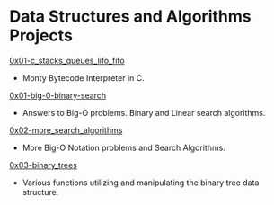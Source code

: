 # Data Structures and Algorithms Projects

[0x01-c_stacks_queues_lifo_fifo](../master/0x01-c_stacks_queues_lifo_fifo)
* Monty Bytecode Interpreter in C.

[0x01-big-0-binary-search](../master/0x01-big-0-binary-search)
* Answers to Big-O problems. Binary and Linear search algorithms.

[0x02-more_search_algorithms](../master/0x02-more_search_algorithms)
* More Big-O Notation problems and Search Algorithms.

[0x03-binary_trees](../master/0x03-binary_trees)
* Various functions utilizing and manipulating the binary tree data structure.